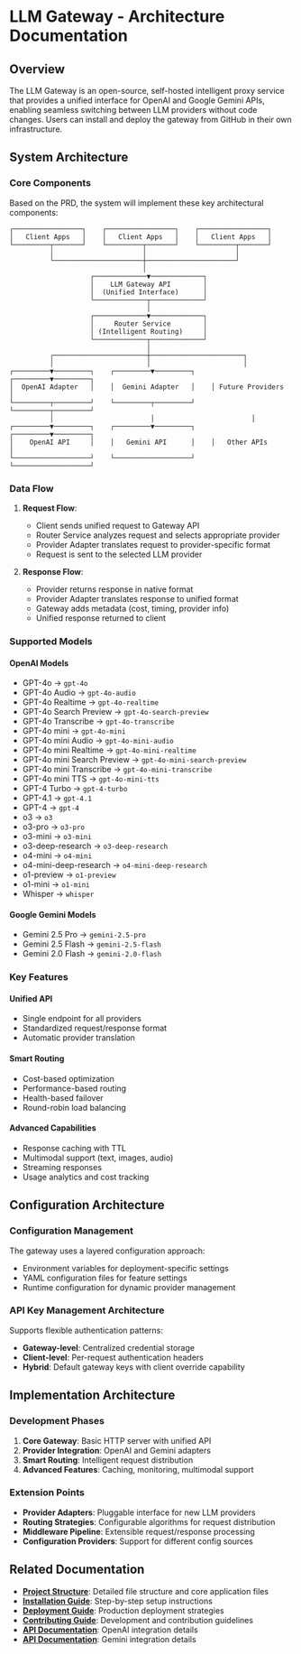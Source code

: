 # LLM Gateway - Architecture Documentation

## Overview

The LLM Gateway is an open-source, self-hosted intelligent proxy service that provides a unified interface for OpenAI and Google Gemini APIs, enabling seamless switching between LLM providers without code changes. Users can install and deploy the gateway from GitHub in their own infrastructure.

## System Architecture

### Core Components

Based on the PRD, the system will implement these key architectural components:

```
┌─────────────────┐    ┌─────────────────┐    ┌─────────────────┐
│   Client Apps   │    │   Client Apps   │    │   Client Apps   │
└─────────┬───────┘    └─────────┬───────┘    └─────────┬───────┘
          │                      │                      │
          └──────────────────────┼──────────────────────┘
                                 │
                    ┌─────────────▼─────────────┐
                    │    LLM Gateway API        │
                    │  (Unified Interface)      │
                    └─────────────┬─────────────┘
                                  │
                    ┌─────────────▼─────────────┐
                    │     Router Service        │
                    │ (Intelligent Routing)     │
                    └─────────────┬─────────────┘
                                  │
          ┌───────────────────────┼───────────────────────┐
          │                       │                       │
┌─────────▼─────────┐    ┌─────────▼─────────┐    ┌─────────▼─────────┐
│  OpenAI Adapter   │    │  Gemini Adapter   │    │ Future Providers  │
└─────────┬─────────┘    └─────────┬─────────┘    └─────────┬─────────┘
          │                        │                        │
┌─────────▼─────────┐    ┌─────────▼─────────┐    ┌─────────▼─────────┐
│    OpenAI API     │    │   Gemini API      │    │   Other APIs      │
└───────────────────┘    └───────────────────┘    └───────────────────┘
```

### Data Flow

1. **Request Flow**:
   - Client sends unified request to Gateway API
   - Router Service analyzes request and selects appropriate provider
   - Provider Adapter translates request to provider-specific format
   - Request is sent to the selected LLM provider

2. **Response Flow**:
   - Provider returns response in native format
   - Provider Adapter translates response to unified format
   - Gateway adds metadata (cost, timing, provider info)
   - Unified response returned to client

### Supported Models

#### OpenAI Models
- GPT-4o → `gpt-4o`
- GPT-4o Audio → `gpt-4o-audio`
- GPT-4o Realtime → `gpt-4o-realtime`
- GPT-4o Search Preview → `gpt-4o-search-preview`
- GPT-4o Transcribe → `gpt-4o-transcribe`
- GPT-4o mini → `gpt-4o-mini`
- GPT-4o mini Audio → `gpt-4o-mini-audio`
- GPT-4o mini Realtime → `gpt-4o-mini-realtime`
- GPT-4o mini Search Preview → `gpt-4o-mini-search-preview`
- GPT-4o mini Transcribe → `gpt-4o-mini-transcribe`
- GPT-4o mini TTS → `gpt-4o-mini-tts`
- GPT-4 Turbo → `gpt-4-turbo`
- GPT-4.1 → `gpt-4.1`
- GPT-4 → `gpt-4`
- o3 → `o3`
- o3-pro → `o3-pro`
- o3-mini → `o3-mini`
- o3-deep-research → `o3-deep-research`
- o4-mini → `o4-mini`
- o4-mini-deep-research → `o4-mini-deep-research`
- o1-preview → `o1-preview`
- o1-mini → `o1-mini`
- Whisper → `whisper`

#### Google Gemini Models
- Gemini 2.5 Pro → `gemini-2.5-pro`
- Gemini 2.5 Flash → `gemini-2.5-flash`
- Gemini 2.0 Flash → `gemini-2.0-flash`

### Key Features

#### Unified API
- Single endpoint for all providers
- Standardized request/response format
- Automatic provider translation

#### Smart Routing
- Cost-based optimization
- Performance-based routing
- Health-based failover
- Round-robin load balancing

#### Advanced Capabilities
- Response caching with TTL
- Multimodal support (text, images, audio)
- Streaming responses
- Usage analytics and cost tracking

## Configuration Architecture

### Configuration Management
The gateway uses a layered configuration approach:
- Environment variables for deployment-specific settings
- YAML configuration files for feature settings
- Runtime configuration for dynamic provider management

### API Key Management Architecture
Supports flexible authentication patterns:
- **Gateway-level**: Centralized credential storage
- **Client-level**: Per-request authentication headers
- **Hybrid**: Default gateway keys with client override capability

## Implementation Architecture

### Development Phases
1. **Core Gateway**: Basic HTTP server with unified API
2. **Provider Integration**: OpenAI and Gemini adapters
3. **Smart Routing**: Intelligent request distribution
4. **Advanced Features**: Caching, monitoring, multimodal support

### Extension Points
- **Provider Adapters**: Pluggable interface for new LLM providers
- **Routing Strategies**: Configurable algorithms for request distribution
- **Middleware Pipeline**: Extensible request/response processing
- **Configuration Providers**: Support for different config sources

## Related Documentation

- **[Project Structure](./project-structure.md)**: Detailed file structure and core application files
- **[Installation Guide](./installation.md)**: Step-by-step setup instructions
- **[Deployment Guide](./deployment.md)**: Production deployment strategies
- **[Contributing Guide](./contributing.md)**: Development and contribution guidelines
- **[API Documentation](./OpenAI_API_Documentation.md)**: OpenAI integration details
- **[API Documentation](./Google_Gemini_API_Documentation.md)**: Gemini integration details